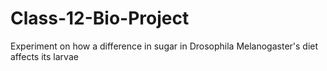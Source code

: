 # Class-12-Bio-Project
Experiment on how a difference in sugar in Drosophila Melanogaster's diet affects its larvae

